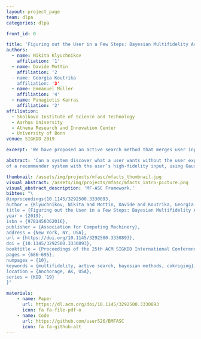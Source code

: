 ```yaml
---
layout: project_page
team: dlpa
categories: dlpa

front_id: 0

title: 'Figuring out the User in a Few Steps: Bayesian Multifidelity Active Search with Cokriging'
authors:
  - name: Nikita Klyuchnikov
    affiliation: '1'
  - name: Davide Mottin
    affiliation: '2
  - name: Georgia Koutrika
    affiliation: '3'
  - name: Emmanuel Müller
    affiliation: '4'
  - name: Panagiotis Karras
    affiliation: '2'
affiliation:
  - Skolkovo Institute of Science and Technology
  - Aarhus University
  - Athena Research and Innovation Center
  - University of Bonn
venue: SIGKDD 2019

excerpt: 'We have proposed an active search method that merges user inputs with inputs derived from other sources, e.g. a recommender system, so as to tailor learning of user’s interests.'

abstract: 'Can a system discover what a user wants without the user explicitly issuing a query? A recommender system proposes items of potential interest based on past user history. On the other hand, active search incites, and learns from, user feedback, in order to recommend items that meet a user’s current tacit interests, hence promises to offer up-to-date recommendations going beyond those of a recommender system. Yet extant active search methods require an overwhelming amount of user input, relying solely on such input for each item they pick. In this paper, we propose MF-ASC, a novel active search mechanism that performs well with minimal user input. MF-ASC combines cheap, low-fidelity evaluations in the style
of a recommender system with the user’s high-fidelity input, using Gaussian process regression with multiple target variables (cokriging). To our knowledge, this is the first application of cokriging to active search. Our empirical study with synthetic and real-world data shows that MF-ASC outperforms the state of the art in terms of result relevance within a budget of interactions.'

thumbnail: /assets/img/projects/mfasc/mfacts_thumbnail.jpg
visual_abstract: /assets/img/projects/mfasc/mfacts_intro-picture.png
visual_abstract_description: 'MF-ASC Framework.'
bibtex: "\
@inproceedings{10.1145/3292500.3330893,
author = {Klyuchnikov, Nikita and Mottin, Davide and Koutrika, Georgia and M\"{u}ller, Emmanuel and Karras, Panagiotis},
title = {Figuring out the User in a Few Steps: Bayesian Multifidelity Active Search with Cokriging},
year = {2019},
isbn = {9781450362016},
publisher = {Association for Computing Machinery},
address = {New York, NY, USA},
url = {https://doi.org/10.1145/3292500.3330893},
doi = {10.1145/3292500.3330893},
booktitle = {Proceedings of the 25th ACM SIGKDD International Conference on Knowledge Discovery & Data Mining},
pages = {686–695},
numpages = {10},
keywords = {multifidelity, active search, bayesian methods, cokriging},
location = {Anchorage, AK, USA},
series = {KDD ’19}
}"

materials:
    - name: Paper
      url: https://dl.acm.org/doi/10.1145/3292500.3330893
      icon: fa fa-file-pdf-o
    - name: Code
      url: https://github.com/user526/BMFASC
      icon: fa fa-github-alt
---
```

